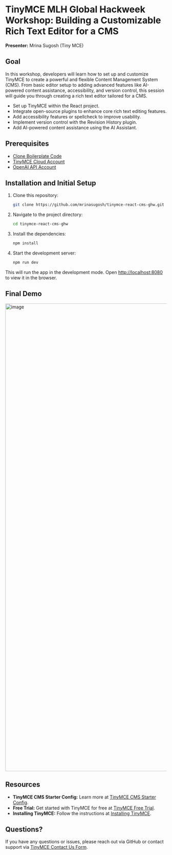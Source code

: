 # TinyMCE MLH Global Hackweek Workshop: Building a Customizable Rich Text Editor for a CMS

**Presenter:** Mrina Sugosh (Tiny MCE)

## Goal

In this workshop, developers will learn how to set up and customize TinyMCE to create a powerful and flexible Content Management System (CMS). From basic editor setup to adding advanced features like AI-powered content assistance, accessibility, and version control, this session will guide you through creating a rich text editor tailored for a CMS.

- Set up TinyMCE within the React project.
- Integrate open-source plugins to enhance core rich text editing features.
- Add accessibility features or spellcheck to improve usability.
- Implement version control with the Revision History plugin.
- Add AI-powered content assistance using the AI Assistant.

## Prerequisites

- [Clone Boilerplate Code](https://github.com/mrinasugosh/tinymce-react-cms-ghw.git)
- [TinyMCE Cloud Account](https://www.tiny.cloud/get-tiny/?utm_campaign=mlh_devrel_global_hackweek&utm_source=mlh&utm_medium=referral&utm_term=github)
- [OpenAI API Account](https://platform.openai.com)

## Installation and Initial Setup

1. Clone this repository:

   ```sh
   git clone https://github.com/mrinasugosh/tinymce-react-cms-ghw.git
   ```

2. Navigate to the project directory:

   ```sh
   cd tinymce-react-cms-ghw
   ```

3. Install the dependencies:

   ```sh
   npm install
   ```

4. Start the development server:

   ```sh
   npm run dev
   ```

This will run the app in the development mode. Open [http://localhost:8080](http://localhost:8080) to view it in the browser.

## Final Demo

<img width="1458" alt="image" src="https://github.com/user-attachments/assets/7366a2ef-f786-437f-b103-15c0f51c933a">


## Resources

- **TinyMCE CMS Starter Config:** Learn more at [TinyMCE CMS Starter Config](https://tiny.cloud/solutions/cms-editor/?utm_campaign=mlh_devrel_global_hackweek&utm_source=mlh&utm_medium=referral&utm_term=github).
- **Free Trial:** Get started with TinyMCE for free at [TinyMCE Free Trial](https://tiny.cloud/pricing/?utm_campaign=mlh_devrel_global_hackweek&utm_source=mlh&utm_medium=referral&utm_term=github).
- **Installing TinyMCE:** Follow the instructions at [Installing TinyMCE](https://www.tiny.cloud/docs/tinymce/latest/react-cloud/?utm_campaign=mlh_devrel_global_hackweek&utm_source=mlh&utm_medium=referral&utm_term=github).

## Questions?

If you have any questions or issues, please reach out via GitHub or contact support via [TinyMCE Contact Us Form](https://www.tiny.cloud/contact/?utm_campaign=mlh_devrel_global_hackweek&utm_source=mlh&utm_medium=referral&utm_term=github).
